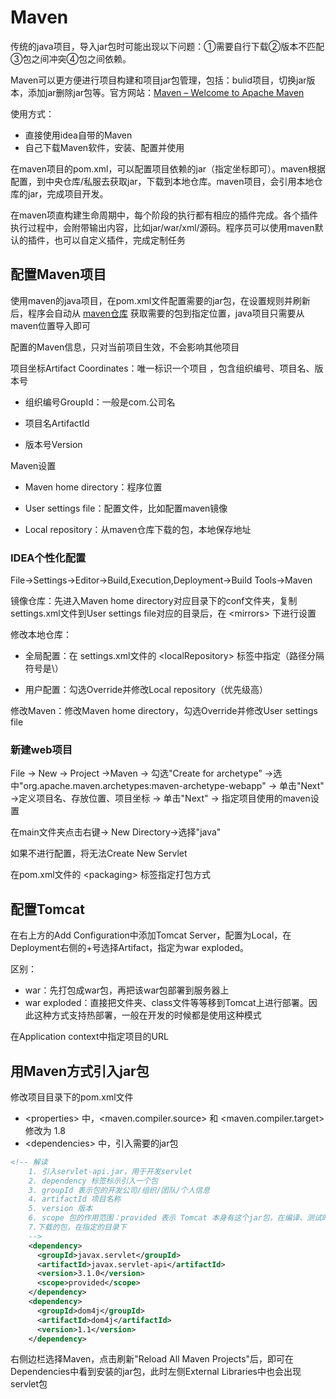 # Maven

传统的java项目，导入jar包时可能出现以下问题：①需要自行下载②版本不匹配③包之间冲突④包之间依赖。

Maven可以更方便进行项目构建和项目jar包管理，包括：bulid项目，切换jar版本，添加jar删除jar包等。官方网站：[Maven – Welcome to Apache Maven](https://maven.apache.org/)



使用方式：

* 直接使用idea自带的Maven
* 自己下载Maven软件，安装、配置并使用

在maven项目的pom.xml，可以配置项目依赖的jar（指定坐标即可）。maven根据配置，到中央仓库/私服去获取jar，下载到本地仓库。maven项目，会引用本地仓库的jar，完成项目开发。

在maven项直构建生命周期中，每个阶段的执行都有相应的插件完成。各个插件执行过程中，会附带输出内容，比如jar/war/xml/源码。程序员可以使用maven默认的插件，也可以自定义插件，完成定制任务

## 配置Maven项目

使用maven的java项目，在pom.xml文件配置需要的jar包，在设置规则并刷新后，程序会自动从 [maven仓库](https://mvnrepository.com/) 获取需要的包到指定位置，java项目只需要从maven位置导入即可

配置的Maven信息，只对当前项目生效，不会影响其他项目



项目坐标Artifact Coordinates：唯一标识一个项目 ，包含组织编号、项目名、版本号

* 组织编号GroupId：一般是com.公司名

* 项目名ArtifactId

* 版本号Version

Maven设置

* Maven home directory：程序位置

* User settings file：配置文件，比如配置maven镜像

* Local repository：从maven仓库下载的包，本地保存地址

### IDEA个性化配置

File->Settings->Editor->Build,Execution,Deployment->Build Tools->Maven

镜像仓库：先进入Maven home directory对应目录下的conf文件夹，复制settings.xml文件到User settings file对应的目录后，在 &lt;mirrors> 下进行设置

修改本地仓库：

* 全局配置：在 settings.xml文件的 \<localRepository> 标签中指定（路径分隔符号是\）

* 用户配置：勾选Override并修改Local repository（优先级高）

修改Maven：修改Maven home directory，勾选Override并修改User settings file

### 新建web项目

File -> New -> Project ->Maven -> 勾选"Create for archetype" ->选中"org.apache.maven.archetypes:maven-archetype-webapp" -> 单击"Next" ->定义项目名、存放位置、项目坐标 -> 单击"Next" -> 指定项目使用的maven设置

在main文件夹点击右键-> New Directory->选择"java"

如果不进行配置，将无法Create New Servlet

在pom.xml文件的 \<packaging> 标签指定打包方式

## 配置Tomcat

在右上方的Add Configuration中添加Tomcat Server，配置为Local，在Deployment右侧的+号选择Artifact，指定为war exploded。

区别：

* war：先打包成war包，再把该war包部署到服务器上
* war exploded：直接把文件夹、class文件等等移到Tomcat上进行部署。因此这种方式支持热部署，一般在开发的时候都是使用这种模式

在Application context中指定项目的URL

## 用Maven方式引入jar包

修改项目目录下的pom.xml文件

* &lt;properties> 中，&lt;maven.compiler.source> 和 &lt;maven.compiler.target> 修改为 1.8
* &lt;dependencies> 中，引入需要的jar包

```xml
<!-- 解读
	1. 引入servlet-api.jar，用于开发servlet
	2. dependency 标签标示引入一个包
	3. groupId 表示包的开发公司/组织/团队/个人信息 
	4. artifactId 项目名称 
	5. version 版本
	6. scope 包的作用范围：provided 表示 Tomcat 本身有这个jar包，在编译、测试时有效，但是在打包发布时不要带上这个jar包
	7.下载的包，在指定的目录下
	-->
	<dependency>
      <groupId>javax.servlet</groupId>
      <artifactId>javax.servlet-api</artifactId>
      <version>3.1.0</version>
      <scope>provided</scope>
    </dependency>
    <dependency>
      <groupId>dom4j</groupId>
      <artifactId>dom4j</artifactId>
      <version>1.1</version>
    </dependency>
```

右侧边栏选择Maven，点击刷新"Reload All Maven Projects"后，即可在Dependencies中看到安装的jar包，此时左侧External Libraries中也会出现servlet包

